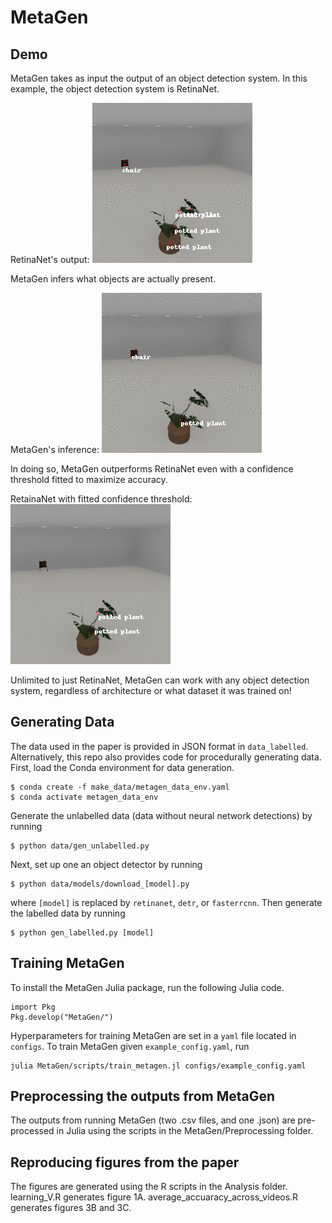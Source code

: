 # MetaGen

## Demo

MetaGen takes as input the output of an object detection system. In this example, the object detection system is RetinaNet.

RetinaNet's output: ![alt text](https://github.com/zhangir-azerbayev/MetaGen/blob/main/retinanet_0.0.gif "Logo Title Text 1")

MetaGen infers what objects are actually present.

MetaGen's inference: ![alt text](https://github.com/zhangir-azerbayev/MetaGen/blob/main/MetaGen.gif "Logo Title Text 1")

In doing so, MetaGen outperforms RetinaNet even with a confidence threshold fitted to maximize accuracy.

RetainaNet with fitted confidence threshold: ![alt text](https://github.com/zhangir-azerbayev/MetaGen/blob/main/retinanet_0.14.gif "Logo Title Text 1")

Unlimited to just RetinaNet, MetaGen can work with any object detection system, regardless of architecture or what dataset it was trained on!


## Generating Data

The data used in the paper is provided in JSON format in `data_labelled`. Alternatively, this repo also provides code for procedurally generating data. 
First, load the Conda environment for data generation. 
```
$ conda create -f make_data/metagen_data_env.yaml 
$ conda activate metagen_data_env
```
Generate the unlabelled data (data without neural network detections) by running 
```
$ python data/gen_unlabelled.py
```
Next, set up one an object detector by running
```
$ python data/models/download_[model].py
```
where `[model]` is replaced by `retinanet`, `detr`, or `fasterrcnn`. Then generate the labelled data by running
```
$ python gen_labelled.py [model]
```
## Training MetaGen
To install the MetaGen Julia package, run the following Julia code. 
```
import Pkg
Pkg.develop("MetaGen/")
```
Hyperparameters for training MetaGen are set in a `yaml` file located in `configs`. To train MetaGen given `example_config.yaml`, run
```
julia MetaGen/scripts/train_metagen.jl configs/example_config.yaml
```

## Preprocessing the outputs from MetaGen
The outputs from running MetaGen (two .csv files, and one .json) are pre-processed in Julia using the scripts in the MetaGen/Preprocessing folder.

## Reproducing figures from the paper
The figures are generated using the R scripts in the Analysis folder. learning_V.R generates figure 1A. average_accuaracy_across_videos.R generates figures 3B and 3C.
